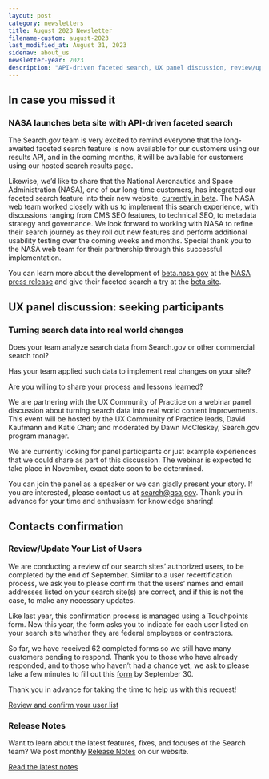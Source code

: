```yaml
---
layout: post
category: newsletters
title: August 2023 Newsletter
filename-custom: august-2023
last_modified_at: August 31, 2023
sidenav: about_us
newsletter-year: 2023
description: "API-driven faceted search, UX panel discussion, review/update your list of users, release notes."
---
```


## In case you missed it

### NASA launches beta site with API-driven faceted search

The Search.gov team is very excited to remind everyone that the long-awaited faceted search feature is now available for our customers using our results API, and in the coming months, it will be available for customers using our hosted search results page.

Likewise, we’d like to share that the National Aeronautics and Space Administration (NASA), one of our  long-time customers, has integrated our faceted search feature into their new website, [currently in beta](https://beta.nasa.gov). The NASA web team worked closely with us to implement this search experience, with discussions ranging from CMS SEO features, to technical SEO, to metadata strategy and governance. We look forward to working with NASA to refine their search journey as they roll out new features and perform additional usability testing over the coming weeks and months. Special thank you to the NASA web team for their partnership through this successful implementation.

You can learn more about the development of [beta.nasa.gov](http://beta.nasa.gov/) at the [NASA press release](https://www.nasa.gov/press-release/nasa-launches-beta-site-on-demand-streaming-app-update-coming-soon) and give their faceted search a try at the [beta site](https://beta.nasa.gov/?search=Artemis).


## UX panel discussion: seeking participants

### Turning search data into real world changes

Does your team analyze search data from Search.gov or other commercial search tool?

Has your team applied such data to implement real changes on your site?

Are you willing to share your process and lessons learned?

We are partnering with the UX Community of Practice on a webinar panel discussion about turning search data into real world content improvements. This event will be hosted by the UX Community of Practice leads, David Kaufmann and Katie Chan; and moderated by Dawn McCleskey, Search.gov program manager.

We are currently looking for panel participants or just example experiences that we could share as part of this discussion. The webinar is expected to take place in November, exact date soon to be determined.

You can join the panel as a speaker or we can gladly present your story. If you are interested, please contact us at [search@gsa.gov](serch@gsa.gov). Thank you in advance for your time and enthusiasm for knowledge sharing!


## Contacts confirmation

### Review/Update Your List of Users

We are conducting a review of our search sites’ authorized users, to be completed by the end of September. Similar to a user recertification process, we ask you to please confirm that the users’ names and email addresses listed on your search site(s) are correct, and if this is not the case, to make any necessary updates. 

Like last year, this confirmation process is managed using a Touchpoints form. New this year, the form asks you to indicate for each user listed on your search site whether they are federal employees or contractors.

So far, we have received 62 completed forms so we still have many customers pending to respond. Thank you to those who have already responded, and to those who haven’t had a chance yet, we ask to please take a few minutes to fill out this [form](https://touchpoints.app.cloud.gov/touchpoints/58494327/submit) by September 30. 

Thank you in advance for taking the time to help us with this request!

[Review and confirm your user list](https://touchpoints.app.cloud.gov/touchpoints/58494327/submit)



### Release Notes

Want to learn about the latest features, fixes, and focuses of the Search team? We post monthly [Release Notes](https://connect.digitalgov.gov/e3t/Ctc/Q+113/cdt9M04/VXhmhs4vmgfTMTJ7ljfQJ4WW1RGk9h4MMM1KN2ZRHBG3q3nJV1-WJV7CgRNwW1jjTLk6b4Cv_W5jPdzQ11HZlgW3plm9X8yDVgRW544q688V9z3wW7QGyTl35RD95W3pTTSv8lwFtwW8w5SYB2VflNkTm7br4FHxYjW8tf8xB1dJf1XW8rkNq661tXGlW4wpQDJ6sdGtxF53X-xTg-Z3W7N9q9t412wJSW3nmq_G2YYy3mW3NwhFs4JcC0zW4wbbg78kNkPpW3qFnn33RCfDDW7tHHQd46MkhfW70wjLq3JGQbQW2PNmDm5J055hW65tvvk68Hl7pW3yLMc07f1HWwW4JwVqK62SgMBN24L38trH7cz3c9R1) on our website.

[Read the latest notes](https://search.gov/about/updates/releases/july-2023.html)
